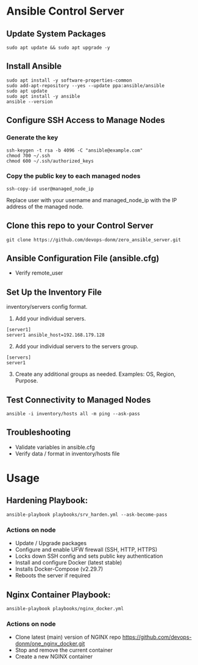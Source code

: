 # Ansible Control Server

## Update System Packages
```
sudo apt update && sudo apt upgrade -y
```

## Install Ansible
```
sudo apt install -y software-properties-common
sudo add-apt-repository --yes --update ppa:ansible/ansible
sudo apt update
sudo apt install -y ansible
ansible --version
```

## Configure SSH Access to Manage Nodes

### Generate the key
```
ssh-keygen -t rsa -b 4096 -C "ansible@example.com"
chmod 700 ~/.ssh
chmod 600 ~/.ssh/authorized_keys
```

### Copy the public key to each managed nodes
```
ssh-copy-id user@managed_node_ip
```
Replace user with your username and managed_node_ip with the IP address of the managed node.

## Clone this repo to your Control Server
```
git clone https://github.com/devops-donm/zero_ansible_server.git
```

## Ansible Configuration File (ansible.cfg)
- Verify remote_user

## Set Up the Inventory File
inventory/servers config format.

1. Add your individual servers.
```
[server1]
server1 ansible_host=192.168.179.128
```

2. Add your individual servers to the servers group.
```
[servers]
server1
```

3. Create any additional groups as needed. Examples: OS, Region, Purpose.

## Test Connectivity to Managed Nodes
```
ansible -i inventory/hosts all -m ping --ask-pass
```

## Troubleshooting
- Validate variables in ansible.cfg
- Verify data / format in inventory/hosts file

# Usage
## Hardening Playbook:

`ansible-playbook playbooks/srv_harden.yml --ask-become-pass`

### Actions on node
- Update / Upgrade packages
- Configure and enable UFW firewall (SSH, HTTP, HTTPS)
- Locks down SSH config and sets public key authentication
- Install and configure Docker (latest stable)
- Installs Docker-Compose (v2.29.7)
- Reboots the server if required

## Nginx Container Playbook:

`ansible-playbook playbooks/nginx_docker.yml`

### Actions on node
- Clone latest (main) version of NGINX repo
https://github.com/devops-donm/one_nginx_docker.git
- Stop and remove the current container
- Create a new NGINX container

